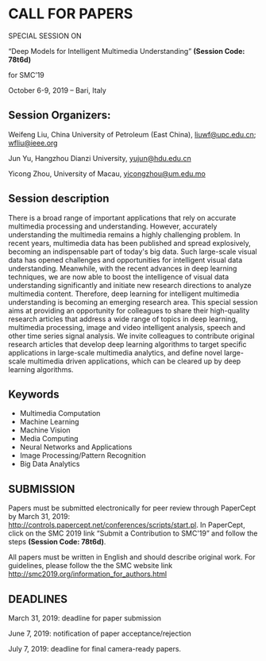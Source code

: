 

 
# CALL FOR PAPERS 
SPECIAL SESSION ON

“Deep Models for Intelligent Multimedia Understanding” **(Session Code: 78t6d)**

for SMC’19

October 6-9, 2019 – Bari, Italy

## Session Organizers:
Weifeng Liu, China University of Petroleum (East China), liuwf@upc.edu.cn; wfliu@ieee.org

Jun Yu, Hangzhou Dianzi University, yujun@hdu.edu.cn

Yicong Zhou, University of Macau, yicongzhou@um.edu.mo


## Session description 
There is a broad range of important applications that rely on accurate multimedia processing and understanding. However, accurately understanding the multimedia remains a highly challenging problem. In recent years, multimedia data has been published and spread explosively, becoming an indispensable part of today's big data. Such large-scale visual data has opened challenges and opportunities for intelligent visual data understanding. Meanwhile, with the recent advances in deep learning techniques, we are now able to boost the intelligence of visual data understanding significantly and initiate new research directions to analyze multimedia content. Therefore, deep learning for intelligent multimedia understanding is becoming an emerging research area. 
This special session aims at providing an opportunity for colleagues to share their high-quality research articles that address a wide range of topics in deep learning, multimedia processing, image and video intelligent analysis, speech and other time series signal analysis. We invite colleagues to contribute original research articles that develop deep learning algorithms to target specific applications in large-scale multimedia analytics, and define novel large-scale multimedia driven applications, which can be cleared up by deep learning algorithms.

## Keywords 
* Multimedia Computation
* Machine Learning
* Machine Vision
* Media Computing
* Neural Networks and Applications
* Image Processing/Pattern Recognition
* Big Data Analytics

## SUBMISSION
Papers must be submitted electronically for peer review through PaperCept by March 31, 2019: http://controls.papercept.net/conferences/scripts/start.pl. In PaperCept, click on the SMC 2019 link “Submit a Contribution to SMC'19” and follow the steps **(Session Code: 78t6d)**. 

All papers must be written in English and should describe original work. For guidelines, please follow the the SMC website link http://smc2019.org/information_for_authors.html

## DEADLINES
March 31, 2019: deadline for paper submission

June 7, 2019: notification of paper acceptance/rejection

July 7, 2019: deadline for final camera-ready papers.

